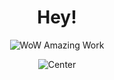 <h1 align="center">Hey!</h1>

<div align="center"><img src="https://mrwgifs.com/wp-content/uploads/2015/12/I-Have-Done-Nothing-Productive-All-Day-Stick-Figure-Dance.gif" alt="WoW Amazing Work"/>

![Center](https://komarev.com/ghpvc/?username=Jevxtn&style=for-the-badge&abbreviated=true&color=blue)

